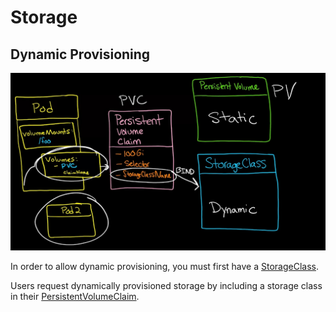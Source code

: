 # Storage

## Dynamic Provisioning

![](../../.gitbook/assets/maxresdefault.jpg)

In order to allow dynamic provisioning, you must first have a [StorageClass](storageclass.md).

Users request dynamically provisioned storage by including a storage class in their [PersistentVolumeClaim](persistentvolumeclaims.md).

